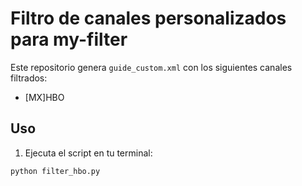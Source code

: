 # Filtro de canales personalizados para my-filter

Este repositorio genera `guide_custom.xml` con los siguientes canales filtrados:

- [MX]HBO
## Uso

1. Ejecuta el script en tu terminal:

```bash
python filter_hbo.py

